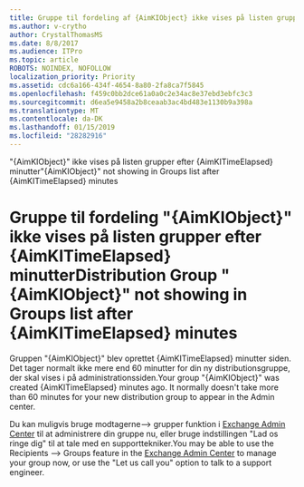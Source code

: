 ```yaml
---
title: Gruppe til fordeling af {AimKIObject} ikke vises på listen grupper efter {AimKITimeElapsed} minutter
ms.author: v-crytho
author: CrystalThomasMS
ms.date: 8/8/2017
ms.audience: ITPro
ms.topic: article
ROBOTS: NOINDEX, NOFOLLOW
localization_priority: Priority
ms.assetid: cdc6a166-434f-4654-8a80-2fa8ca7f5845
ms.openlocfilehash: f459c0bb2dce61a0a0c2e34ac8e37ebd3ebfc3c3
ms.sourcegitcommit: d6ea5e9458a2b8ceaab3ac4bd483e1130b9a398a
ms.translationtype: MT
ms.contentlocale: da-DK
ms.lasthandoff: 01/15/2019
ms.locfileid: "28282916"
---
```

<span data-ttu-id="a6453-102">"{AimKIObject}" ikke vises på listen grupper efter {AimKITimeElapsed} minutter</span><span class="sxs-lookup"><span data-stu-id="a6453-102">"{AimKIObject}" not showing in Groups list after {AimKITimeElapsed} minutes</span></span>

# <a name="distribution-group-aimkiobject-not-showing-in-groups-list-after-aimkitimeelapsed-minutes"></a><span data-ttu-id="a6453-103">Gruppe til fordeling "{AimKIObject}" ikke vises på listen grupper efter {AimKITimeElapsed} minutter</span><span class="sxs-lookup"><span data-stu-id="a6453-103">Distribution Group "{AimKIObject}" not showing in Groups list after {AimKITimeElapsed} minutes</span></span>

<span data-ttu-id="a6453-p101">Gruppen "{AimKIObject}" blev oprettet {AimKITimeElapsed} minutter siden. Det tager normalt ikke mere end 60 minutter for din ny distributionsgruppe, der skal vises i på administrationssiden.</span><span class="sxs-lookup"><span data-stu-id="a6453-p101">Your group "{AimKIObject}" was created {AimKITimeElapsed} minutes ago. It normally doesn't take more than 60 minutes for your new distribution group to appear in the Admin center.</span></span>
  
<span data-ttu-id="a6453-106">Du kan muligvis bruge modtagerne--\> grupper funktion i [Exchange Admin Center](https://support.office.com/article/https://outlook.office365.com/ecp/?rfr=Admin_o365&amp;exsvurl=1&amp;mkt=en-US.aspx) til at administrere din gruppe nu, eller bruge indstillingen "Lad os ringe dig" til at tale med en supporttekniker.</span><span class="sxs-lookup"><span data-stu-id="a6453-106">You may be able to use the Recipients --\> Groups feature in the [Exchange Admin Center](https://support.office.com/article/https://outlook.office365.com/ecp/?rfr=Admin_o365&amp;exsvurl=1&amp;mkt=en-US.aspx) to manage your group now, or use the "Let us call you" option to talk to a support engineer.</span></span> 
  

